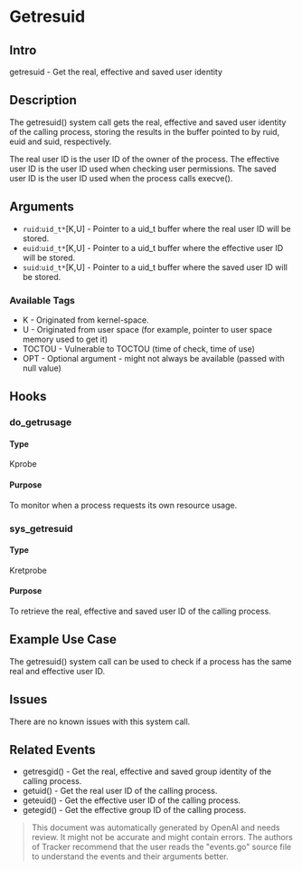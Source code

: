 
# Getresuid

## Intro
getresuid - Get the real, effective and saved user identity

## Description
The getresuid() system call gets the real, effective and saved user identity of the calling process, storing the results in the buffer pointed to by ruid, euid and suid, respectively.

The real user ID is the user ID of the owner of the process. The effective user ID is the user ID used when checking user permissions. The saved user ID is the user ID used when the process calls execve().

## Arguments
* `ruid`:`uid_t*`[K,U] - Pointer to a uid_t buffer where the real user ID will be stored.
* `euid`:`uid_t*`[K,U] - Pointer to a uid_t buffer where the effective user ID will be stored. 
* `suid`:`uid_t*`[K,U] - Pointer to a uid_t buffer where the saved user ID will be stored.

### Available Tags
* K - Originated from kernel-space.
* U - Originated from user space (for example, pointer to user space memory used to get it)
* TOCTOU - Vulnerable to TOCTOU (time of check, time of use)
* OPT - Optional argument - might not always be available (passed with null value)

## Hooks
### do_getrusage
#### Type
Kprobe
#### Purpose
To monitor when a process requests its own resource usage.

### sys_getresuid
#### Type
Kretprobe
#### Purpose
To retrieve the real, effective and saved user ID of the calling process.

## Example Use Case
The getresuid() system call can be used to check if a process has the same real and effective user ID.

## Issues
There are no known issues with this system call.

## Related Events
* getresgid() - Get the real, effective and saved group identity of the calling process.
* getuid() - Get the real user ID of the calling process.
* geteuid() - Get the effective user ID of the calling process.
* getegid() - Get the effective group ID of the calling process.

> This document was automatically generated by OpenAI and needs review. It might
> not be accurate and might contain errors. The authors of Tracker recommend that
> the user reads the "events.go" source file to understand the events and their
> arguments better.
